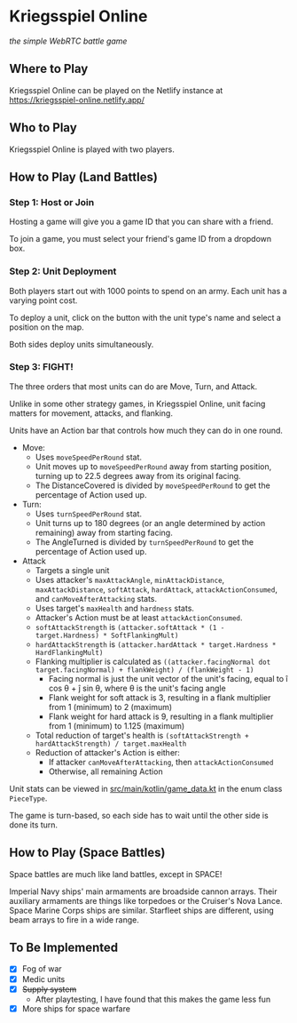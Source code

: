# Kriegsspiel Online

*the simple WebRTC battle game*

## Where to Play

Kriegsspiel Online can be played on the Netlify instance at https://kriegsspiel-online.netlify.app/

## Who to Play

Kriegsspiel Online is played with two players.

## How to Play (Land Battles)

### Step 1: Host or Join

Hosting a game will give you a game ID that you can share with a friend.

To join a game, you must select your friend's game ID from a dropdown box.

### Step 2: Unit Deployment

Both players start out with 1000 points to spend on an army. Each unit has a varying point cost.

To deploy a unit, click on the button with the unit type's name and select a position on the map.

Both sides deploy units simultaneously.

### Step 3: FIGHT!

The three orders that most units can do are Move, Turn, and Attack.

Unlike in some other strategy games, in Kriegsspiel Online, unit facing matters for movement, attacks, and flanking.

Units have an Action bar that controls how much they can do in one round.

* Move:
    * Uses `moveSpeedPerRound` stat.
    * Unit moves up to `moveSpeedPerRound` away from starting position, turning up to 22.5 degrees away from its original facing.
    * The DistanceCovered is divided by `moveSpeedPerRound` to get the percentage of Action used up.
* Turn:
    * Uses `turnSpeedPerRound` stat.
    * Unit turns up to 180 degrees (or an angle determined by action remaining) away from starting facing.
    * The AngleTurned is divided by `turnSpeedPerRound` to get the percentage of Action used up.
* Attack
    * Targets a single unit
    * Uses attacker's `maxAttackAngle`, `minAttackDistance`, `maxAttackDistance`, `softAttack`, `hardAttack`, `attackActionConsumed`, and `canMoveAfterAttacking` stats.
    * Uses target's `maxHealth` and `hardness` stats.
    * Attacker's Action must be at least `attackActionConsumed`.
    * `softAttackStrength` is `(attacker.softAttack * (1 - target.Hardness) * SoftFlankingMult)`
    * `hardAttackStrength` is `(attacker.hardAttack * target.Hardness * HardFlankingMult)`
    * Flanking multiplier is calculated as `((attacker.facingNormal dot target.facingNormal) + flankWeight) / (flankWeight - 1)`
        * Facing normal is just the unit vector of the unit's facing, equal to î cos θ + ĵ sin θ, where θ is the unit's facing angle
        * Flank weight for soft attack is 3, resulting in a flank multiplier from 1 (minimum) to 2 (maximum)
        * Flank weight for hard attack is 9, resulting in a flank multiplier from 1 (minimum) to 1.125 (maximum)
    * Total reduction of target's health is `(softAttackStrength + hardAttackStrength) / target.maxHealth`
    * Reduction of attacker's Action is either:
        * If attacker `canMoveAfterAttacking`, then `attackActionConsumed`
        * Otherwise, all remaining Action

Unit stats can be viewed in [src/main/kotlin/game_data.kt](./src/main/kotlin/game_data.kt) in the enum class `PieceType`.

The game is turn-based, so each side has to wait until the other side is done its turn.

## How to Play (Space Battles)

Space battles are much like land battles, except in SPACE!

Imperial Navy ships' main armaments are broadside cannon arrays.
Their auxiliary armaments are things like torpedoes or the Cruiser's Nova Lance.
Space Marine Corps ships are similar. Starfleet ships are different,
using beam arrays to fire in a wide range.

## To Be Implemented

* [x] Fog of war
* [x] Medic units
* [x] ~~Supply system~~
    * After playtesting, I have found that this makes the game less fun
* [x] More ships for space warfare
